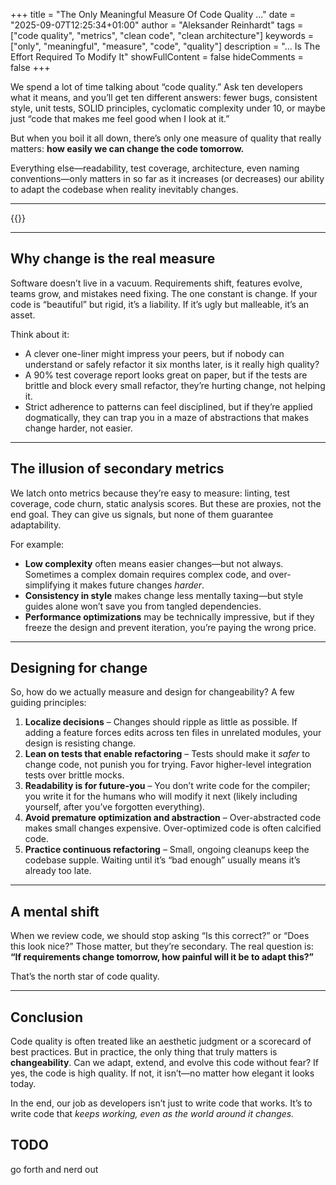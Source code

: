 +++
title = "The Only Meaningful Measure Of Code Quality ..."
date = "2025-09-07T12:25:34+01:00"
author = "Aleksander Reinhardt"
tags = ["code quality", "metrics", "clean code", "clean architecture"]
keywords = ["only", "meaningful", "measure", "code", "quality"]
description = "... Is The Effort Required To Modify It"
showFullContent = false
hideComments = false
+++

We spend a lot of time talking about “code quality.” Ask ten developers what it means, and you’ll get ten different answers: fewer bugs, consistent style, unit tests, SOLID principles, cyclomatic complexity under 10, or maybe just “code that makes me feel good when I look at it.”  

But when you boil it all down, there’s only one measure of quality that really matters: **how easily we can change the code tomorrow.**  

Everything else—readability, test coverage, architecture, even naming conventions—only matters in so far as it increases (or decreases) our ability to adapt the codebase when reality inevitably changes.  

---

{{<toc>}}

---

## Why change is the real measure  

Software doesn’t live in a vacuum. Requirements shift, features evolve, teams grow, and mistakes need fixing. The one constant is change. If your code is “beautiful” but rigid, it’s a liability. If it’s ugly but malleable, it’s an asset.  

Think about it:  
- A clever one-liner might impress your peers, but if nobody can understand or safely refactor it six months later, is it really high quality?  
- A 90% test coverage report looks great on paper, but if the tests are brittle and block every small refactor, they’re hurting change, not helping it.  
- Strict adherence to patterns can feel disciplined, but if they’re applied dogmatically, they can trap you in a maze of abstractions that makes change harder, not easier.  

---

## The illusion of secondary metrics  

We latch onto metrics because they’re easy to measure: linting, test coverage, code churn, static analysis scores. But these are proxies, not the end goal. They can give us signals, but none of them guarantee adaptability.  

For example:  
- **Low complexity** often means easier changes—but not always. Sometimes a complex domain requires complex code, and over-simplifying it makes future changes *harder*.  
- **Consistency in style** makes change less mentally taxing—but style guides alone won’t save you from tangled dependencies.  
- **Performance optimizations** may be technically impressive, but if they freeze the design and prevent iteration, you’re paying the wrong price.  

---

## Designing for change  

So, how do we actually measure and design for changeability? A few guiding principles:  

1. **Localize decisions** – Changes should ripple as little as possible. If adding a feature forces edits across ten files in unrelated modules, your design is resisting change.  
2. **Lean on tests that enable refactoring** – Tests should make it *safer* to change code, not punish you for trying. Favor higher-level integration tests over brittle mocks.  
3. **Readability is for future-you** – You don’t write code for the compiler; you write it for the humans who will modify it next (likely including yourself, after you’ve forgotten everything).  
4. **Avoid premature optimization and abstraction** – Over-abstracted code makes small changes expensive. Over-optimized code is often calcified code.  
5. **Practice continuous refactoring** – Small, ongoing cleanups keep the codebase supple. Waiting until it’s “bad enough” usually means it’s already too late.  

---

## A mental shift  

When we review code, we should stop asking “Is this correct?” or “Does this look nice?” Those matter, but they’re secondary. The real question is: **“If requirements change tomorrow, how painful will it be to adapt this?”**  

That’s the north star of code quality.  

---

## Conclusion  

Code quality is often treated like an aesthetic judgment or a scorecard of best practices. But in practice, the only thing that truly matters is **changeability**. Can we adapt, extend, and evolve this code without fear? If yes, the code is high quality. If not, it isn’t—no matter how elegant it looks today.  

In the end, our job as developers isn’t just to write code that works. It’s to write code that *keeps working, even as the world around it changes.*  

## TODO
go forth and nerd out
